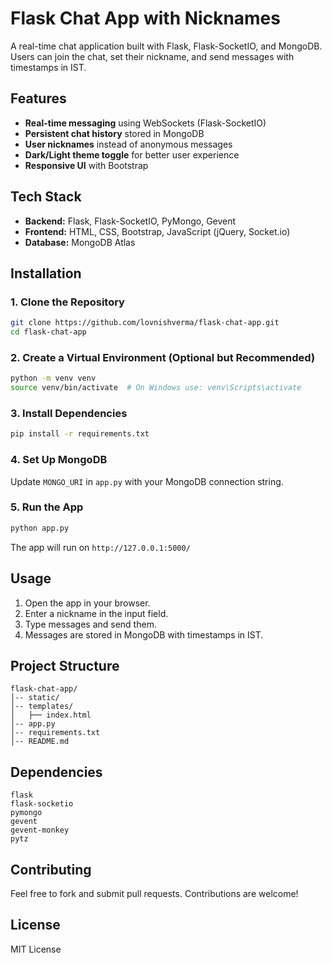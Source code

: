 # Flask Chat App with Nicknames

A real-time chat application built with Flask, Flask-SocketIO, and MongoDB. Users can join the chat, set their nickname, and send messages with timestamps in IST.

## Features
- **Real-time messaging** using WebSockets (Flask-SocketIO)
- **Persistent chat history** stored in MongoDB
- **User nicknames** instead of anonymous messages
- **Dark/Light theme toggle** for better user experience
- **Responsive UI** with Bootstrap

## Tech Stack
- **Backend:** Flask, Flask-SocketIO, PyMongo, Gevent
- **Frontend:** HTML, CSS, Bootstrap, JavaScript (jQuery, Socket.io)
- **Database:** MongoDB Atlas

## Installation

### 1. Clone the Repository
```bash
git clone https://github.com/lovnishverma/flask-chat-app.git
cd flask-chat-app
```

### 2. Create a Virtual Environment (Optional but Recommended)
```bash
python -m venv venv
source venv/bin/activate  # On Windows use: venv\Scripts\activate
```

### 3. Install Dependencies
```bash
pip install -r requirements.txt
```

### 4. Set Up MongoDB
Update `MONGO_URI` in `app.py` with your MongoDB connection string.

### 5. Run the App
```bash
python app.py
```

The app will run on `http://127.0.0.1:5000/`

## Usage
1. Open the app in your browser.
2. Enter a nickname in the input field.
3. Type messages and send them.
4. Messages are stored in MongoDB with timestamps in IST.

## Project Structure
```
flask-chat-app/
│-- static/
│-- templates/
│   ├── index.html
│-- app.py
│-- requirements.txt
│-- README.md
```

## Dependencies
```
flask
flask-socketio
pymongo
gevent
gevent-monkey
pytz
```

## Contributing
Feel free to fork and submit pull requests. Contributions are welcome!

## License
MIT License
